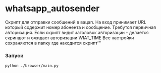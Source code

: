 # whatsapp_autosender

Скрипт для отправки сообшений в вацап. 
На вход принимает URL который содержит номер абонента и сообщение.
Требутся первичная авторизация. Если скрипт видит заголовок авторизации - делается скриншот и ожидает авторизации WIAT_TIME
Все настройки сохраняются в папку где находится скрипт'''
### Запуск
```shell
python ./browser/main.py
```
